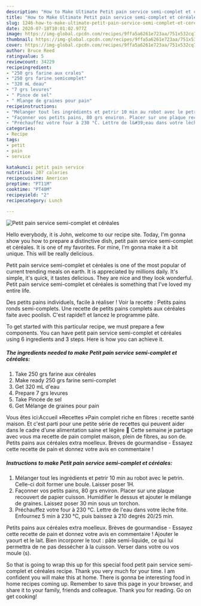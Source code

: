 ```yaml
---
description: "How to Make Ultimate Petit pain service semi-complet et céréales"
title: "How to Make Ultimate Petit pain service semi-complet et céréales"
slug: 1246-how-to-make-ultimate-petit-pain-service-semi-complet-et-cereales
date: 2020-07-18T10:01:02.977Z
image: https://img-global.cpcdn.com/recipes/9ffa5a6261e723aa/751x532cq70/petit-pain-service-semi-complet-et-cereales-photo-principale-de-la-recette.jpg
thumbnail: https://img-global.cpcdn.com/recipes/9ffa5a6261e723aa/751x532cq70/petit-pain-service-semi-complet-et-cereales-photo-principale-de-la-recette.jpg
cover: https://img-global.cpcdn.com/recipes/9ffa5a6261e723aa/751x532cq70/petit-pain-service-semi-complet-et-cereales-photo-principale-de-la-recette.jpg
author: Bruce Reed
ratingvalue: 5
reviewcount: 34229
recipeingredient:
- "250 grs farine aux crales"
- "250 grs farine semicomplet"
- "320 mL deau"
- "7 grs levures"
- " Pince de sel"
- " Mlange de graines pour pain"
recipeinstructions:
- "Mélanger tout les ingrédients et petrir 10 min au robot avec le petrin. Celle-ci doit former une boule. Laisser poser 1H."
- "Façonner vos petits pains, 80 grs environ. Placer sur une plaque recouvert de papier cuisson. Humidifier le dessus et ajouter le mélange de graines. Laissez poser 30 min sous un torchon."
- "Préchauffez votre four à 230 °C. Lettre de l&#39;eau dans votre lèche frite. Enfournez 5 min à 230 °C, puis baissez à 210 degrés 20/25 min."
categories:
- Recipe
tags:
- petit
- pain
- service

katakunci: petit pain service 
nutrition: 207 calories
recipecuisine: American
preptime: "PT11M"
cooktime: "PT40M"
recipeyield: "2"
recipecategory: Lunch

---
```



![Petit pain service semi-complet et céréales](https://img-global.cpcdn.com/recipes/9ffa5a6261e723aa/751x532cq70/petit-pain-service-semi-complet-et-cereales-photo-principale-de-la-recette.jpg)

Hello everybody, it is John, welcome to our recipe site. Today, I'm gonna show you how to prepare a distinctive dish, petit pain service semi-complet et céréales. It is one of my favorites. For mine, I'm gonna make it a bit unique. This will be really delicious.

Petit pain service semi-complet et céréales is one of the most popular of current trending meals on earth. It is appreciated by millions daily. It's simple, it's quick, it tastes delicious. They are nice and they look wonderful. Petit pain service semi-complet et céréales is something that I've loved my entire life.

Des petits pains individuels, facile à réaliser ! Voir la recette : Petits pains ronds semi-complets. Une recette de petits pains complets aux céréales faite avec poolish. C&#39;est rapide!! et lancez le programme pâte.


To get started with this particular recipe, we must prepare a few components. You can have petit pain service semi-complet et céréales using 6 ingredients and 3 steps. Here is how you can achieve it.

<!--inarticleads1-->

##### The ingredients needed to make Petit pain service semi-complet et céréales:

1. Take 250 grs farine aux céréales
1. Make ready 250 grs farine semi-complet
1. Get 320 mL d&#39;eau
1. Prepare 7 grs levures
1. Take  Pincée de sel
1. Get  Mélange de graines pour pain


Vous êtes ici:Accueil »Recettes »Pain complet riche en fibres : recette santé maison. Et c&#39;est parti pour une petite série de recettes qui peuvent aider dans le cadre d&#39;une alimentation saine et légère 🙂 Cette semaine je partage avec vous ma recette de pain complet maison, plein de fibres, au son de. Petits pains aux céréales extra moelleux. Brèves de gourmandise - Essayez cette recette de pain et donnez votre avis en commentaire ! 

<!--inarticleads2-->

##### Instructions to make Petit pain service semi-complet et céréales:

1. Mélanger tout les ingrédients et petrir 10 min au robot avec le petrin. Celle-ci doit former une boule. Laisser poser 1H.
1. Façonner vos petits pains, 80 grs environ. Placer sur une plaque recouvert de papier cuisson. Humidifier le dessus et ajouter le mélange de graines. Laissez poser 30 min sous un torchon.
1. Préchauffez votre four à 230 °C. Lettre de l&#39;eau dans votre lèche frite. Enfournez 5 min à 230 °C, puis baissez à 210 degrés 20/25 min.


Petits pains aux céréales extra moelleux. Brèves de gourmandise - Essayez cette recette de pain et donnez votre avis en commentaire ! Ajouter le yaourt et le lait. Bien incorporer le tout : pâte semi-liquide, ce qui lui permettra de ne pas dessécher à la cuisson. Verser dans votre ou vos moule (s). 

So that is going to wrap this up for this special food petit pain service semi-complet et céréales recipe. Thank you very much for your time. I am confident you will make this at home. There is gonna be interesting food in home recipes coming up. Remember to save this page in your browser, and share it to your family, friends and colleague. Thank you for reading. Go on get cooking!
